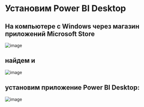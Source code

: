 # Установим Power BI Desktop

## На компьютере с Windows через магазин приложений Microsoft Store 

![image](https://github.com/DaxPower/PowerBI_101/assets/126323252/bd01be01-2cf1-44b3-8ca0-bd273c867450)

## найдем и 

![image](https://github.com/DaxPower/PowerBI_101/assets/126323252/208a60bd-e343-4dea-8bbd-81a38d56c540)

## установим приложение Power BI Desktop:

![image](https://github.com/DaxPower/PowerBI_101/assets/126323252/7cfced65-2d44-4f9c-81ab-72bd74a25fa1)
